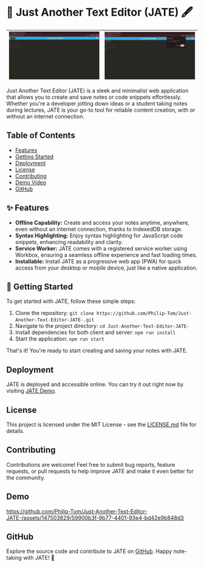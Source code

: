 # 📝 Just Another Text Editor (JATE) 🖋️

| ![Screenshot 1](./assets/ss-1.png) | ![Screenshot 2](./assets/ss-2.png) |
|:------------------------------------------:|:------------------------------------------:|

Just Another Text Editor (JATE) is a sleek and minimalist web application that allows you to create and save notes or code snippets effortlessly. Whether you're a developer jotting down ideas or a student taking notes during lectures, JATE is your go-to tool for reliable content creation, with or without an internet connection.



## Table of Contents

- [Features](#-features)
- [Getting Started](#-getting-started)
- [Deployment](#deployment)
- [License](#license)
- [Contributing](#contributing)
- [Demo Video](#demo)
- [GitHub](#github)

## ✨ Features

- **Offline Capability:** Create and access your notes anytime, anywhere, even without an internet connection, thanks to IndexedDB storage.
- **Syntax Highlighting:** Enjoy syntax highlighting for JavaScript code snippets, enhancing readability and clarity.
- **Service Worker:** JATE comes with a registered service worker using Workbox, ensuring a seamless offline experience and fast loading times.
- **Installable:** Install JATE as a progressive web app (PWA) for quick access from your desktop or mobile device, just like a native application.


## 🚀 Getting Started

To get started with JATE, follow these simple steps:

1. Clone the repository: `git clone https://github.com/Philip-Tom/Just-Another-Text-Editor-JATE-.git`
2. Navigate to the project directory: `cd Just-Another-Text-Editor-JATE-`
3. Install dependencies for both client and server: `npm run install`
4. Start the application: `npm run start`

That's it! You're ready to start creating and saving your notes with JATE.

## Deployment

JATE is deployed and accessible online. You can try it out right now by visiting [JATE Demo](https://just-another-text-editor-jate-1.onrender.com/).

## License

This project is licensed under the MIT License - see the [LICENSE.md](LICENSE.md) file for details.

## Contributing

Contributions are welcome! Feel free to submit bug reports, feature requests, or pull requests to help improve JATE and make it even better for the community.

## Demo

https://github.com/Philip-Tom/Just-Another-Text-Editor-JATE-/assets/147503829/59900b3f-9b77-4401-93e4-bd42e9b848d3

## GitHub

Explore the source code and contribute to JATE on [GitHub](https://github.com/Philip-Tom/Just-Another-Text-Editor-JATE-).
Happy note-taking with JATE! 🎉
